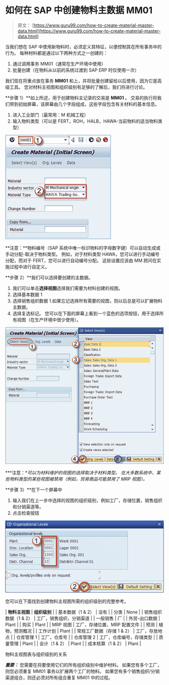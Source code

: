 # 如何在 SAP 中创建物料主数据 MM01

> 原文： [https://www.guru99.com/how-to-create-material-master-data.html](https://www.guru99.com/how-to-create-material-master-data.html)

当我们想在 SAP 中使用新物料时，必须定义其特征，以便控制其在所有事务中的行为。 每种材料都是通过以下两种方式之一创建的：

1.  通过调用事务 MM01（通常在生产环境中使用）
2.  批量创建（在物料从以前的系统过渡到 SAP ERP 时仅使用一次）

我们现在将重点放在事务 **MM01** 和上，并将批量创建留给以后使用，因为它是高级工具。 您对材料主视图和组织级别有足够的了解后，我们将进行讨论。

**步骤 1）**如上所述，用于创建物料主记录的交易是 **MM01** 。 交易的执行将我们带到初始屏幕，该屏幕由几个字段组成，这些字段包含有关材料的基本信息。

1.  进入工业部门（最常用：M 机械工程）
2.  输入物料类型（可以是 FERT，ROH，HALB，HAWA-当前物料的适当物料类型）

[![](img/e4092d4a3122ccf35c92dca9cc432811.png)](/images/sap/2013/05/051513_0921_1.png)

**注意：**物料编号（SAP 系统中唯一标识物料的字母数字键）可以自动生成或手动分配-取决于物料类型。 例如，对于材料类型 HAWA，您可以进行手动编号分配，而对于 FERT，您可以进行自动编号分配。 这些设置应该由 MM 顾问在实施过程中进行自定义。

**步骤 2）**我们可以选择要创建的主数据。

1.  我们可以单击**选择视图**选择我们需要为材料创建的视图。
2.  选择基本数据 1
3.  选择销售组织数据 1.如果忘记选择所有需要的视图，则以后总是可以扩展物料主数据。
4.  选择复选标记。 您可以在下面的屏幕上看到一个蓝色的选项按钮，用于选择所有视图（在生产环境中很少使用）。

[![](img/1ad98bc0282cb64ff0bf92264bf5897f.png)](/images/sap/2013/05/051513_0921_2.png)

***注意：**可以为材料维护的视图的选择取决于材料类型。 在大多数系统中，某些物料类型的某些视图被禁用（例如，贸易商品可能禁用了 MRP 视图）。*

**步骤 3）**在下一个屏幕中

1.  输入我们在上一步中选择的视图的组织级别，例如工厂，存储位置，销售组织和分销渠道等。
2.  点击检查按钮

[![](img/75ff2719b9fd1dad51d5c737bdf92dd2.png)](/images/sap/2013/05/051513_0921_3.png)

您可以在下面找到创建物料主视图所需的组织级别的完整参考。

| **物料主视图** | **组织级别** |
| 基本数据（1 & 2） | 没有 |
| 分类 | None |
| 销售组织数据（1 & 2） | 工厂，销售组织，分销渠道 |
| 一般销售 | 厂 |
| 外贸–出口数据 | Plant |
| 购买 | Plant |
| MRP 视图 | 工厂，存储位置，MRP 配置文件 |
| 预测 | 植物，预测概况 |
| 工作计划 | Plant |
| 常规工厂数据（存储 1 & 2） | 工厂，存放地点 |
| 仓库管理 1 | 工厂，仓库号 |
| 仓库管理 2 | 工厂，仓库编号，存储类型 |
| 质量管理 | Plant |
| 会计（1 & 2） | Plant |
| 成本核算（1 & 2） | Plant |

物料主视图表与组织级别的关系

***重要：*** 您需要在将要使用它们的所有组织级别中维护材料。 如果您有多个工厂，则您必须重复 MM01 事务以扩展两个工厂的物料。 如果您有多个销售组织/分销渠道组合，则还必须对所有组合重复 MM01 中的过程。